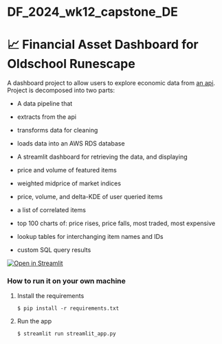 # DF_2024_wk12_capstone_DE
# 📈 Financial Asset Dashboard for Oldschool Runescape

A dashboard project to allow users to explore economic data from [an api](https://oldschool.runescape.wiki/w/RuneScape:Real-time_Prices). Project is decomposed into two parts:

- A data pipeline that

 - extracts from the api
 - transforms data for cleaning
 - loads data into an AWS RDS database

- A streamlit dashboard for retrieving the data, and displaying

 - price and volume of featured items
 - weighted midprice of market indices
 - price, volume, and delta-KDE of user queried items
 - a list of correlated items
 - top 100 charts of: price rises, price falls, most traded, most expensive
 - lookup tables for interchanging item names and IDs
 - custom SQL query results

[![Open in Streamlit](https://static.streamlit.io/badges/streamlit_badge_black_white.svg)](https://rl-dfde-capstone-merge.streamlit.app/)

### How to run it on your own machine

1. Install the requirements

   ```
   $ pip install -r requirements.txt
   ```

2. Run the app

   ```
   $ streamlit run streamlit_app.py
   ```
